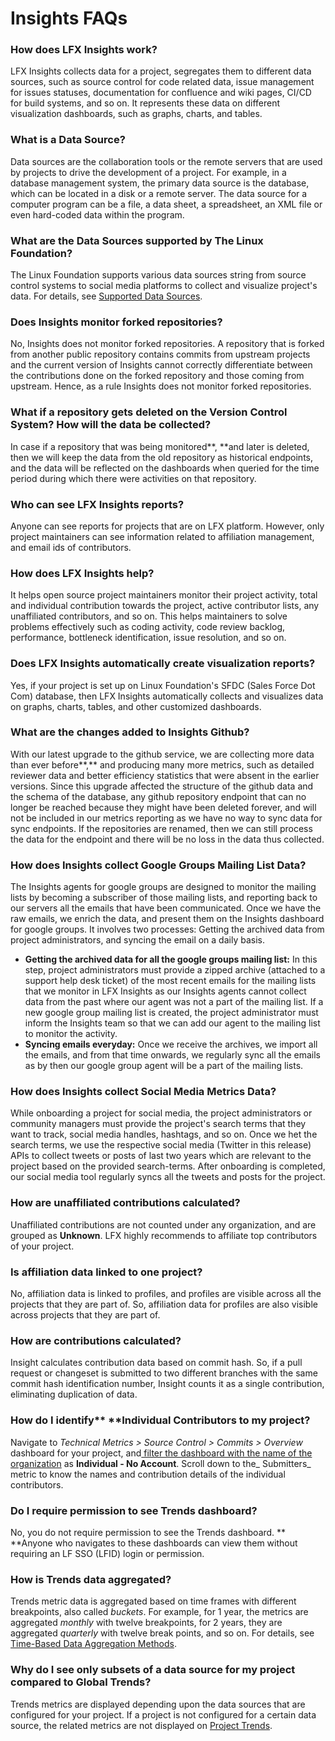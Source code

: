 # Insights FAQs

### How does LFX Insights work?

LFX Insights collects data for a project, segregates them to different data sources, such as source control for code related data, issue management for issues statuses, documentation for confluence and wiki pages, CI/CD for build systems, and so on. It represents these data on different visualization dashboards, such as graphs, charts, and tables.

### What is a Data Source?

Data sources are the collaboration tools or the remote servers that are used by projects to drive the development of a project. For example, in a database management system, the primary data source is the database, which can be located in a disk or a remote server. The data source for a computer program can be a file, a data sheet, a spreadsheet, an XML file or even hard-coded data within the program.

### What are the Data Sources supported by The Linux Foundation?

The Linux Foundation supports various data sources string from source control systems to social media platforms to collect and visualize project's data. For details, see [Supported Data Sources](supported-data-sources.md).

### **Does Insights monitor forked repositories?**

No, Insights does not monitor forked repositories. A repository that is forked from another public repository contains commits from upstream projects and the current version of Insights cannot correctly differentiate between the contributions done on the forked repository and those coming from upstream. Hence, as a rule Insights does not monitor forked repositories.

### **What if a repository gets deleted on the Version Control System? How will the data be collected?**

In case if a repository that was being monitored**, **and later is deleted, then we will keep the data from the old repository as historical endpoints, and the data will be reflected on the dashboards when queried for the time period during which there were activities on that repository.

### Who can see LFX Insights reports?

Anyone can see reports for projects that are on LFX platform. However, only project maintainers can see information related to affiliation management, and email ids of contributors.

### How does LFX Insights help?

It helps open source project maintainers monitor their project activity, total and individual contribution towards the project, active contributor lists, any unaffiliated contributors, and so on. This helps maintainers to solve problems effectively such as coding activity, code review backlog, performance, bottleneck identification, issue resolution, and so on.

### Does LFX Insights automatically create visualization reports?

Yes, if your project is set up on Linux Foundation's SFDC (Sales Force Dot Com) database, then LFX Insights automatically collects and visualizes data on graphs, charts, tables, and other customized dashboards.

### **What are the changes added to Insights Github?**

With our latest upgrade to the github service, we are collecting more data than ever before**,** and producing many more metrics, such as detailed reviewer data and better efficiency statistics that were absent in the earlier versions. Since this upgrade affected the structure of the github data and the schema of the database, any github repository endpoint that can no longer be reached because they might have been deleted forever, and will not be included in our metrics reporting as we have no way to sync data for sync endpoints. If the repositories are renamed, then we can still process the data for the endpoint and there will be no loss in the data thus collected.

### **How does Insights collect Google Groups Mailing List Data?**

The Insights agents for google groups are designed to monitor the mailing lists by becoming a subscriber of those mailing lists, and reporting back to our servers all the emails that have been communicated. Once we have the raw emails, we enrich the data, and present them on the Insights dashboard for google groups. It involves two processes: Getting the archived data from project administrators, and syncing the email on a daily basis.

* **Getting the archived data for all the google groups mailing list:** In this step, project administrators must provide a zipped archive (attached to a support help desk ticket) of the most recent emails for the mailing lists that we monitor in LFX Insights as our Insights agents cannot collect data from the past where our agent was not a part of the mailing list. If a new google group mailing list is created, the project administrator must inform the Insights team so that we can add our agent to the mailing list to monitor the activity.
* **Syncing emails everyday:** Once we receive the archives, we import all the emails, and from that time onwards, we regularly sync all the emails as by then our google group agent will be a part of the mailing lists.

### How does Insights collect Social Media Metrics Data?

While onboarding a project for social media, the project administrators or community managers must provide the project's search terms that they want to track, social media handles, hashtags, and so on. Once we het the search terms, we use the respective social media (Twitter in this release) APIs to collect tweets or posts of last two years which are relevant to the project based on the provided search-terms. After onboarding is completed, our social media tool regularly syncs all the tweets and posts for the project.

### How are unaffiliated contributions calculated?

Unaffiliated contributions are not counted under any organization, and are grouped as **Unknown**. LFX highly recommends to affiliate top contributors of your project.

### Is affiliation data linked to one project?

No, affiliation data is linked to profiles, and profiles are visible across all the projects that they are part of. So, affiliation data for profiles are also visible across projects that they are part of.

### How are contributions calculated?

Insight calculates contribution data based on commit hash. So, if a pull request or changeset is submitted to two different branches with the same commit hash identification number, Insight counts it as a single contribution, eliminating duplication of data.

### How do I identify** **Individual Contributors to my project?

Navigate to _Technical Metrics > Source Control > Commits > Overview_ dashboard for your project, and[ filter the dashboard with the name of the organization](filter-data/) as **Individual - No Account**. Scroll down to the_ Submitters_ metric to know the names and contribution details of the individual contributors.

### Do I require permission to see Trends dashboard?

No, you do not require permission to see the Trends dashboard. ** **Anyone who navigates to these dashboards can view them without requiring an LF SSO (LFID) login or permission.

### How is Trends data aggregated?

Trends metric data is aggregated based on time frames with different breakpoints, also called _buckets_. For example, for 1 year, the metrics are aggregated _monthly_ with twelve breakpoints, for 2 years, they are aggregated _quarterly_ with twelve break points, and so on. For details, see [Time-Based Data Aggregation Methods](trends.md#time-based-data-aggregation-methods).

###  Why do I see only subsets of a data source for my project compared to Global Trends?

Trends metrics are displayed depending upon the data sources that are configured for your project. If a project is not configured for a certain data source, the related metrics are not displayed on [Project Trends](trends.md#project-trends).





